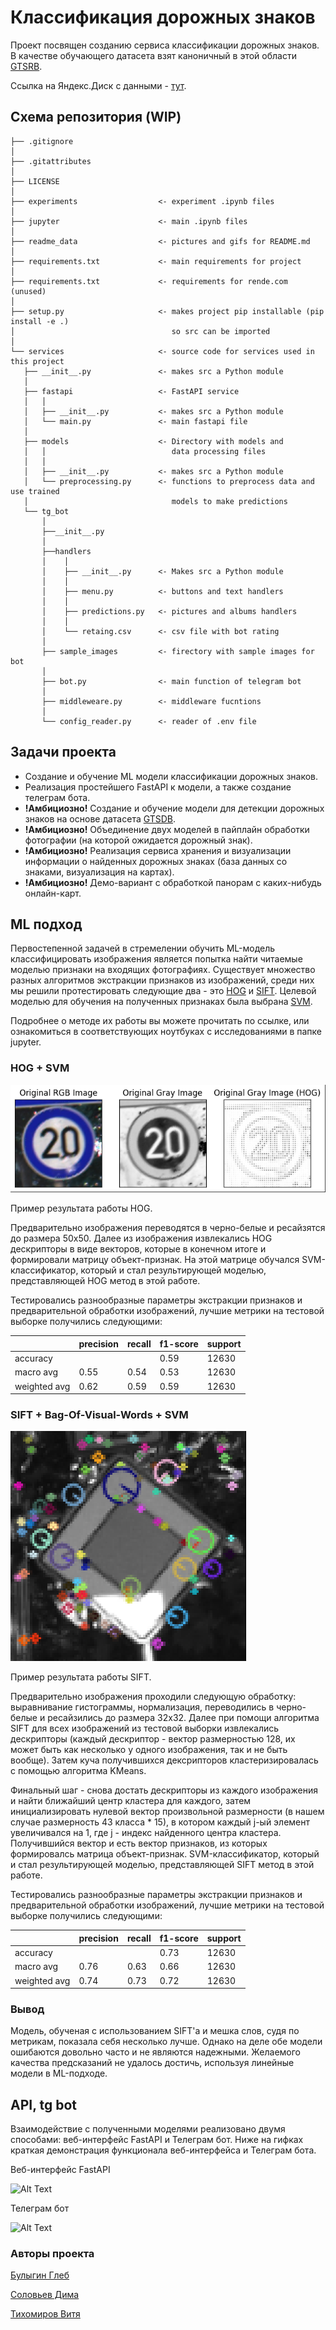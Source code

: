 # Классификация дорожных знаков
Проект посвящен созданию сервиса классификации дорожных знаков. В качестве обучающего датасета взят каноничный в этой области [GTSRB](https://www.kaggle.com/datasets/meowmeowmeowmeowmeow/gtsrb-german-traffic-sign).

Ссылка на Яндекс.Диск с данными - [тут](https://disk.yandex.ru/d/Lt3161xIH5m0MQ).


Схема репозитория (WIP)
------------
    ├── .gitignore
    │
    ├── .gitattributes
    │
    ├── LICENSE
    │
    ├── experiments                  <- experiment .ipynb files
    │
    ├── jupyter                      <- main .ipynb files
    │
    ├── readme_data                  <- pictures and gifs for README.md 
    │
    ├── requirements.txt             <- main requirements for project
    │
    ├── requirements.txt             <- requirements for rende.com (unused)
    │
    ├── setup.py                     <- makes project pip installable (pip install -e .)
    │                                   so src can be imported
    │
    └── services                     <- source code for services used in this project
       ├── __init__.py               <- makes src a Python module
       │
       ├── fastapi                   <- FastAPI service
       │   │
       │   ├── __init__.py           <- makes src a Python module
       │   └── main.py               <- main fastapi file
       │
       ├── models                    <- Directory with models and 
       │   │                            data processing files
       │   │
       │   ├── __init__.py           <- makes src a Python module
       │   └── preprocessing.py      <- functions to preprocess data and use trained
       │                                models to make predictions 
       └── tg_bot 
           │
           ├──__init__.py 
           │
           ├──handlers
           │    │                       
           │    ├── __init__.py      <- Makes src a Python module
           │    │
           │    ├── menu.py          <- buttons and text handlers
           │    │
           │    ├── predictions.py   <- pictures and albums handlers
           │    │
           │    └── retaing.csv      <- csv file with bot rating
           │
           ├── sample_images         <- firectory with sample images for bot
           │
           ├── bot.py                <- main function of telegram bot
           │
           ├── middleweare.py        <- middleware fucntions
           │
           └── config_reader.py      <- reader of .env file


## Задачи проекта
- Создание и обучение ML модели классификации дорожных знаков.
- Реализация простейшего FastAPI к модели, а также создание телеграм бота.
- **!**Амбициозно**!** Создание и обучение модели для детекции дорожных знаков на основе датасета [GTSDB](https://www.kaggle.com/datasets/safabouguezzi/german-traffic-sign-detection-benchmark-gtsdb).
- **!**Амбициозно**!** Объединение двух моделей в пайплайн обработки фотографии (на которой ожидается дорожный знак).
- **!**Амбициозно**!** Реализация сервиса хранения и визуализации информации о найденных дорожных знаках (база данных со знаками, визуализация на картах).
- **!**Амбициозно**!** Демо-вариант с обработкой панорам с каких-нибудь онлайн-карт.

## ML подход

Первостепенной задачей в стремелении обучить ML-модель классифицировать изображения является попытка найти читаемые моделью признаки на входящих фотографиях. Существует множество разных алгоритмов экстракции признаков из изображений, среди них мы решили протестировать следующие два - это [HOG](https://scikit-image.org/docs/stable/auto_examples/features_detection/plot_hog.html) и [SIFT](https://docs.opencv.org/4.x/da/df5/tutorial_py_sift_intro.html). Целевой моделью для обучения на полученных признаках была выбрана [SVM](https://scikit-learn.org/stable/modules/svm.html). 

Подробнее о методе их работы вы можете прочитать по ссылке, или ознакомиться в соответствующих ноутбуках с исследованиями в папке jupyter.

### HOG + SVM

![Alt Text](readme_data/hog_example.png)

Пример результата работы HOG.

Предварительно изображения переводятся в черно-белые и ресайзятся до размера 50x50. Далее из изображения извлекались HOG дескрипторы в виде векторов, которые в конечном итоге и формировали матрицу объект-признак. На этой матрице обучался SVM-классификатор, который и стал результирующей моделью, представляющей HOG метод в этой работе.

Тестировались разнообразные параметры экстракции признаков и предварительной обработки изображений, лучшие метрики на тестовой выборке получились следующими:

|              | precision | recall   | f1-score | support |
| ------------ | --------- | -------- | -------- | ------- |
| accuracy     |           |          | 0.59     | 12630   |
| macro avg    | 0.55      |  0.54    | 0.53     | 12630   |
| weighted avg | 0.62      |  0.59    | 0.59     | 12630   |

### SIFT + Bag-Of-Visual-Words + SVM

![Alt Text](readme_data/sift_example.png)

Пример результата работы SIFT.

Предварительно изображения проходили следующую обработку: выравнивание гистограммы, нормализация, переводились в черно-белые и ресайзились до размера 32x32. Далее при помощи алгоритма SIFT для всех изображений из тестовой выборки извлекались дескрипторы (каждый дескриптор - вектор размерностью 128, их может быть как несколько у одного изображения, так и не быть вообще). Затем куча получившихся дексрипторов кластеризировалась с помощью алгоритма KMeans. 

Финальный шаг - снова достать дескрипторы из каждого изображения и найти ближайший центр кластера для каждого, затем инициализировать нулевой вектор произвольной размерности (в нашем случае размерность 43 класса * 15), в котором каждый j-ый элемент увеличивался на 1, где j - индекс найденного центра кластера. Получившийся вектор и есть вектор признаков, из которых формировалсь матрица объект-признак. SVM-классификатор, который и стал результирующей моделью, представляющей SIFT метод в этой работе.

Тестировались разнообразные параметры экстракции признаков и предварительной обработки изображений, лучшие метрики на тестовой выборке получились следующими:

|              | precision | recall   | f1-score | support |
| ------------ | --------- | -------- | -------- | ------- |
| accuracy     |           |          | 0.73     | 12630   |
| macro avg    | 0.76      |  0.63    | 0.66     | 12630   |
| weighted avg | 0.74      |  0.73    | 0.72     | 12630   |

### Вывод

Модель, обученая с использованием SIFT'a и мешка слов, судя по метрикам, показала себя несколько лучше. Однако на деле обе модели ошибаются довольно часто и не являются надежными. Желаемого качества предсказаний не удалось достичь, используя линейные модели в ML-подходе.

## API, tg bot

Взаимодействие с полученными моделями реализовано двумя способами: веб-интерфейс FastAPI и Телеграм бот. Ниже на гифках краткая демонстрация функционала веб-интерфейса и Телеграм бота.

Веб-интерфейс FastAPI

![Alt Text](readme_data/fastapi.gif)

Телеграм бот

![Alt Text](readme_data/tg_bot.gif)
    

### Авторы проекта
[Булыгин Глеб](https://github.com/gbull25)

[Соловьев Дима](https://github.com/libernightin)

[Тихомиров Витя](https://github.com/onthebox)
